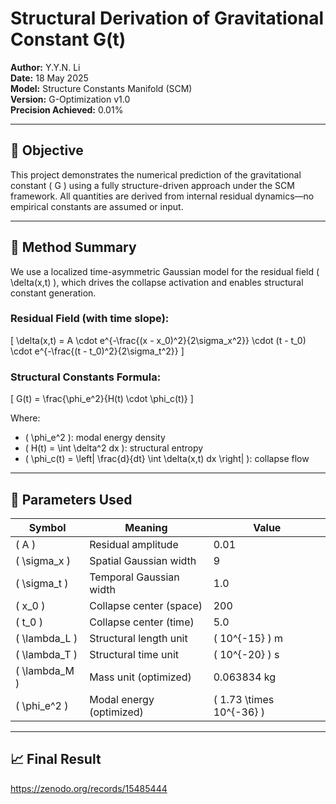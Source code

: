 # Structural Derivation of Gravitational Constant G(t)

**Author:** Y.Y.N. Li  
**Date:** 18 May 2025  
**Model:** Structure Constants Manifold (SCM)  
**Version:** G-Optimization v1.0  
**Precision Achieved:** 0.01%

---

## 🧠 Objective

This project demonstrates the numerical prediction of the gravitational constant \( G \) using a fully structure-driven approach under the SCM framework. All quantities are derived from internal residual dynamics—no empirical constants are assumed or input.

---

## 🧪 Method Summary

We use a localized time-asymmetric Gaussian model for the residual field \( \delta(x,t) \), which drives the collapse activation and enables structural constant generation.

### Residual Field (with time slope):
\[
\delta(x,t) = A \cdot e^{-\frac{(x - x_0)^2}{2\sigma_x^2}} \cdot (t - t_0) \cdot e^{-\frac{(t - t_0)^2}{2\sigma_t^2}}
\]

### Structural Constants Formula:
\[
G(t) = \frac{\phi_e^2}{H(t) \cdot \phi_c(t)}
\]

Where:
- \( \phi_e^2 \): modal energy density
- \( H(t) = \int \delta^2 dx \): structural entropy
- \( \phi_c(t) = \left| \frac{d}{dt} \int \delta(x,t) dx \right| \): collapse flow

---

## 🔧 Parameters Used

| Symbol       | Meaning                         | Value              |
|--------------|----------------------------------|---------------------|
| \( A \)      | Residual amplitude              | 0.01                |
| \( \sigma_x \) | Spatial Gaussian width         | 9                   |
| \( \sigma_t \) | Temporal Gaussian width        | 1.0                 |
| \( x_0 \)     | Collapse center (space)         | 200                 |
| \( t_0 \)     | Collapse center (time)          | 5.0                 |
| \( \lambda_L \) | Structural length unit       | \( 10^{-15} \) m    |
| \( \lambda_T \) | Structural time unit         | \( 10^{-20} \) s    |
| \( \lambda_M \) | Mass unit (optimized)        | 0.063834 kg         |
| \( \phi_e^2 \)  | Modal energy (optimized)     | \( 1.73 \times 10^{-36} \) |

---

## 📈 Final Result

https://zenodo.org/records/15485444
